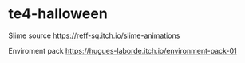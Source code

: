 # te4-halloween

Slime source https://reff-sq.itch.io/slime-animations

Enviroment pack https://hugues-laborde.itch.io/environment-pack-01

